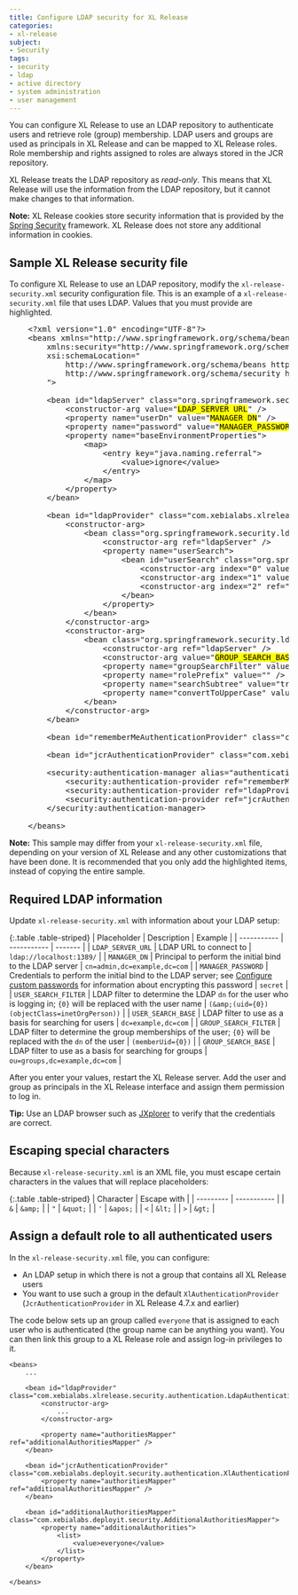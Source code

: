 ```yaml
---
title: Configure LDAP security for XL Release
categories:
- xl-release
subject:
- Security
tags:
- security
- ldap
- active directory
- system administration
- user management
---
```


You can configure XL Release to use an LDAP repository to authenticate users and retrieve role (group) membership. LDAP users and groups are used as principals in XL Release and can be mapped to XL Release roles. Role membership and rights assigned to roles are always stored in the JCR repository.

XL Release treats the LDAP repository as *read-only*. This means that XL Release will use the information from the LDAP repository, but it cannot make changes to that information.

**Note:** XL Release cookies store security information that is provided by the [Spring Security](http://projects.spring.io/spring-security/) framework. XL Release does not store any additional information in cookies.

## Sample XL Release security file

To configure XL Release to use an LDAP repository, modify the `xl-release-security.xml` security configuration file. This is an example of a `xl-release-security.xml` file that uses LDAP. Values that you must provide are highlighted.

<pre>
    &lt;?xml version="1.0" encoding="UTF-8"?&gt;
    &lt;beans xmlns="http://www.springframework.org/schema/beans" xmlns:xsi="http://www.w3.org/2001/XMLSchema-instance"
        xmlns:security="http://www.springframework.org/schema/security"
        xsi:schemaLocation="
            http://www.springframework.org/schema/beans http://www.springframework.org/schema/beans/spring-beans.xsd
            http://www.springframework.org/schema/security http://www.springframework.org/schema/security/spring-security.xsd
        "&gt;

        &lt;bean id="ldapServer" class="org.springframework.security.ldap.DefaultSpringSecurityContextSource"&gt;
            &lt;constructor-arg value="<mark>LDAP_SERVER_URL</mark>" /&gt;
            &lt;property name="userDn" value="<mark>MANAGER_DN</mark>" /&gt;
            &lt;property name="password" value="<mark>MANAGER_PASSWORD</mark>" /&gt;
            &lt;property name="baseEnvironmentProperties"&gt;
                &lt;map&gt;
                    &lt;entry key="java.naming.referral"&gt;
                        &lt;value&gt;ignore&lt;/value&gt;
                    &lt;/entry&gt;
                &lt;/map&gt;
            &lt;/property&gt;
        &lt;/bean&gt;

        &lt;bean id="ldapProvider" class="com.xebialabs.xlrelease.security.authentication.LdapAuthenticationProvider"&gt;
            &lt;constructor-arg&gt;
                &lt;bean class="org.springframework.security.ldap.authentication.BindAuthenticator"&gt;
                    &lt;constructor-arg ref="ldapServer" /&gt;
                    &lt;property name="userSearch"&gt;
                        &lt;bean id="userSearch" class="org.springframework.security.ldap.search.FilterBasedLdapUserSearch"&gt;
                            &lt;constructor-arg index="0" value="<mark>USER_SEARCH_BASE</mark>" /&gt;
                            &lt;constructor-arg index="1" value="<mark>USER_SEARCH_FILTER</mark>" /&gt;
                            &lt;constructor-arg index="2" ref="ldapServer" /&gt;
                        &lt;/bean&gt;
                    &lt;/property&gt;
                &lt;/bean&gt;
            &lt;/constructor-arg&gt;
            &lt;constructor-arg&gt;
                &lt;bean class="org.springframework.security.ldap.userdetails.DefaultLdapAuthoritiesPopulator"&gt;
                    &lt;constructor-arg ref="ldapServer" /&gt;
                    &lt;constructor-arg value="<mark>GROUP_SEARCH_BASE</mark>" /&gt;
                    &lt;property name="groupSearchFilter" value="<mark>GROUP_SEARCH_FILTER</mark>" /&gt;
                    &lt;property name="rolePrefix" value="" /&gt;
                    &lt;property name="searchSubtree" value="true" /&gt;
                    &lt;property name="convertToUpperCase" value="false" /&gt;
                &lt;/bean&gt;
            &lt;/constructor-arg&gt;
        &lt;/bean&gt;

        &lt;bean id="rememberMeAuthenticationProvider" class="com.xebialabs.deployit.security.authentication.RememberMeAuthenticationProvider"/&gt;

        &lt;bean id="jcrAuthenticationProvider" class="com.xebialabs.deployit.security.authentication.XlAuthenticationProvider"/&gt;

        &lt;security:authentication-manager alias="authenticationManager"&gt;
            &lt;security:authentication-provider ref="rememberMeAuthenticationProvider" /&gt;
            &lt;security:authentication-provider ref="ldapProvider" /&gt;
            &lt;security:authentication-provider ref="jcrAuthenticationProvider"/&gt;
        &lt;/security:authentication-manager&gt;

    &lt;/beans&gt;
</pre>

**Note:** This sample may differ from your `xl-release-security.xml` file, depending on your version of XL Release and any other customizations that have been done. It is recommended that you only add the highlighted items, instead of copying the entire sample.

## Required LDAP information

Update `xl-release-security.xml` with information about your LDAP setup:

{:.table .table-striped}
| Placeholder | Description | Example |
| ----------- | ----------- | ------- |
| `LDAP_SERVER_URL` | LDAP URL to connect to | `ldap://localhost:1389/` |
| `MANAGER_DN` | Principal to perform the initial bind to the LDAP server | `cn=admin,dc=example,dc=com` |
| `MANAGER_PASSWORD` | Credentials to perform the initial bind to the LDAP server; see [Configure custom passwords](/xl-release/how-to/changing-passwords-in-xl-release.html#configure-custom-passwords) for information about encrypting this password | `secret` |
| `USER_SEARCH_FILTER` | LDAP filter to determine the LDAP `dn` for the user who is logging in; `{0}` will be replaced with the user name | `(&amp;(uid={0})(objectClass=inetOrgPerson))` |
| `USER_SEARCH_BASE` | LDAP filter to use as a basis for searching for users | `dc=example,dc=com` |
| `GROUP_SEARCH_FILTER` | LDAP filter to determine the group memberships of the user; `{0}` will be replaced with the `dn` of the user | `(memberUid={0})` |
| `GROUP_SEARCH_BASE` | LDAP filter to use as a basis for searching for groups | `ou=groups,dc=example,dc=com` |

After you enter your values, restart the XL Release server. Add the user and group as principals in the XL Release interface and assign them permission to log in.

**Tip:** Use an LDAP browser such as [JXplorer](http://jxplorer.org/) to verify that the credentials are correct.

## Escaping special characters

Because `xl-release-security.xml` is an XML file, you must escape certain characters in the values that will replace placeholders:

{:.table .table-striped}
| Character | Escape with |
| --------- | ----------- |
| `&` | `&amp;` |
| `"` | `&quot;` |
| `'` | `&apos;` |
| `<` | `&lt;` |
| `>` | `&gt;` |

## Assign a default role to all authenticated users

In the `xl-release-security.xml` file, you can configure:

* An LDAP setup in which there is not a group that contains all XL Release users
* You want to use such a group in the default `XlAuthenticationProvider` (`JcrAuthenticationProvider` in XL Release 4.7.x and earlier)

The code below sets up an group called `everyone` that is assigned to each user who is authenticated (the group name can be anything you want). You can then link this group to a XL Release role and assign log-in privileges to it.

    <beans>
        ...

        <bean id="ldapProvider" class="com.xebialabs.xlrelease.security.authentication.LdapAuthenticationProvider">
            <constructor-arg>
                ...
            </constructor-arg>

            <property name="authoritiesMapper" ref="additionalAuthoritiesMapper" />
        </bean>

        <bean id="jcrAuthenticationProvider" class="com.xebialabs.deployit.security.authentication.XlAuthenticationProvider">
            <property name="authoritiesMapper" ref="additionalAuthoritiesMapper" />
        </bean>

        <bean id="additionalAuthoritiesMapper" class="com.xebialabs.deployit.security.AdditionalAuthoritiesMapper">
            <property name="additionalAuthorities">
                <list>
                    <value>everyone</value>
                </list>
            </property>
        </bean>

    </beans>
